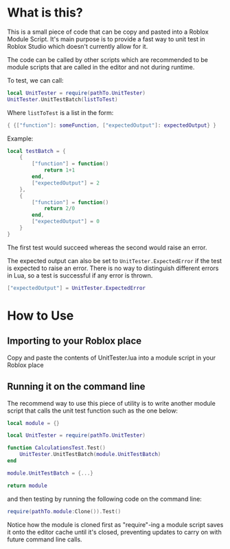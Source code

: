 # What is this?

This is a small piece of code that can be copy and pasted into a Roblox Module Script. It's main purpose is to provide a fast way to unit
test in Roblox Studio which doesn't currently allow for it.

The code can be called by other scripts which are recommended to be module scripts that are called in the editor and not during runtime.

To test, we can call:

```lua
local UnitTester = require(pathTo.UnitTester)
UnitTester.UnitTestBatch(listToTest)
```

Where `listToTest` is a list in the form:

```lua
{ {["function"]: someFunction, ["expectedOutput"]: expectedOutput} }
```

Example:

```lua
local testBatch = {
    {
        ["function"] = function()
	    	return 1+1
		end,
		["expectedOutput"] = 2
    },
    {
		["function"] = function()
	    	return 2/0
		end,
		["expectedOutput"] = 0
    }
}
```

The first test would succeed whereas the second would raise an error.

The expected output can also be set to `UnitTester.ExpectedError` if the test is expected to raise an error. There is no way to distinguish different errors in Lua, so a test is successful if any error is thrown.

```lua
["expectedOutput"] = UnitTester.ExpectedError
```

# How to Use

## Importing to your Roblox place

Copy and paste the contents of UnitTester.lua into a module script in your Roblox place

## Running it on the command line

The recommend way to use this piece of utility is to write another module script that calls the unit test function such as the one below:

```lua
local module = {}

local UnitTester = require(pathTo.UnitTester)

function CalculationsTest.Test()
    UnitTester.UnitTestBatch(module.UnitTestBatch)
end

module.UnitTestBatch = {...}

return module
```

and then testing by running the following code on the command line:

```lua
require(pathTo.module:Clone()).Test()
```

Notice how the module is cloned first as "require"-ing a module script saves it onto the editor cache until it's closed, preventing updates to
carry on with future command line calls.